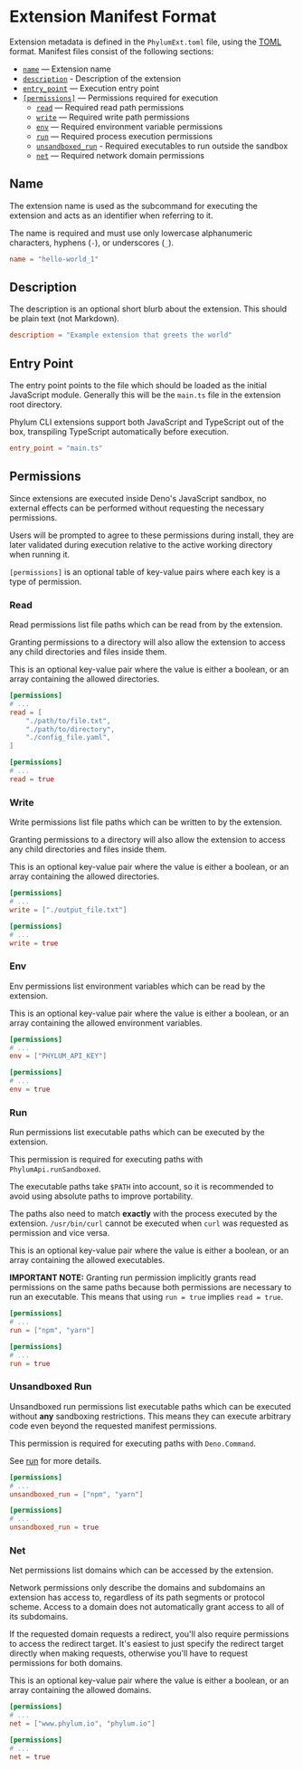 # Extension Manifest Format

Extension metadata is defined in the `PhylumExt.toml` file, using the [TOML] format. Manifest files consist of the following sections:

- [`name`] — Extension name
- [`description`] - Description of the extension
- [`entry_point`] — Execution entry point
- [`[permissions]`][perms] — Permissions required for execution
  - [`read`][read] — Required read path permissions
  - [`write`][write] — Required write path permissions
  - [`env`][env] — Required environment variable permissions
  - [`run`][run] — Required process execution permissions
  - [`unsandboxed_run`][unsandboxed_run] - Required executables to run outside the sandbox
  - [`net`][net] — Required network domain permissions

[TOML]: https://toml.io
[`name`]: https://docs.phylum.io/docs/extension_manifest#name
[`description`]: https://docs.phylum.io/docs/extension_manifest#description
[`entry_point`]: https://docs.phylum.io/docs/extension_manifest#entry-point
[perms]: https://docs.phylum.io/docs/extension_manifest#permissions
[read]: https://docs.phylum.io/docs/extension_manifest#read
[write]: https://docs.phylum.io/docs/extension_manifest#write
[env]: https://docs.phylum.io/docs/extension_manifest#env
[run]: https://docs.phylum.io/docs/extension_manifest#run
[unsandboxed_run]: https://docs.phylum.io/docs/extension_manifest#unsandboxed-run
[net]: https://docs.phylum.io/docs/extension_manifest#net

## Name

The extension name is used as the subcommand for executing the extension and acts as an identifier when referring to it.

The name is required and must use only lowercase alphanumeric characters, hyphens (`-`), or underscores (`_`).

```toml
name = "hello-world_1"
```

## Description

The description is an optional short blurb about the extension. This should be plain text (not Markdown).

```toml
description = "Example extension that greets the world"
```

## Entry Point

The entry point points to the file which should be loaded as the initial JavaScript module. Generally this will be the `main.ts` file in the extension root directory.

Phylum CLI extensions support both JavaScript and TypeScript out of the box, transpiling TypeScript automatically before execution.

```toml
entry_point = "main.ts"
```

## Permissions

Since extensions are executed inside Deno's JavaScript sandbox, no external effects can be performed without requesting the necessary permissions.

Users will be prompted to agree to these permissions during install, they are later validated during execution relative to the active working directory when running it.

`[permissions]` is an optional table of key-value pairs where each key is a type of permission.

### Read

Read permissions list file paths which can be read from by the extension.

Granting permissions to a directory will also allow the extension to access any child directories and files inside them.

This is an optional key-value pair where the value is either a boolean, or an array containing the allowed directories.

```toml
[permissions]
# ...
read = [
    "./path/to/file.txt",
    "./path/to/directory",
    "./config_file.yaml",
]
```

```toml
[permissions]
# ...
read = true
```

### Write

Write permissions list file paths which can be written to by the extension.

Granting permissions to a directory will also allow the extension to access any child directories and files inside them.

This is an optional key-value pair where the value is either a boolean, or an array containing the allowed directories.

```toml
[permissions]
# ...
write = ["./output_file.txt"]
```

```toml
[permissions]
# ...
write = true
```

### Env

Env permissions list environment variables which can be read by the extension.

This is an optional key-value pair where the value is either a boolean, or an array containing the allowed environment variables.

```toml
[permissions]
# ...
env = ["PHYLUM_API_KEY"]
```

```toml
[permissions]
# ...
env = true
```

### Run

Run permissions list executable paths which can be executed by the extension.

This permission is required for executing paths with `PhylumApi.runSandboxed`.

The executable paths take `$PATH` into account, so it is recommended to avoid using absolute paths to improve portability.

The paths also need to match **exactly** with the process executed by the extension. `/usr/bin/curl` cannot be executed when `curl` was requested as permission and vice versa.

This is an optional key-value pair where the value is either a boolean, or an array containing the allowed executables.

**IMPORTANT NOTE:** Granting run permission implicitly grants read permissions on the same paths because both permissions are necessary to run an executable. This means that using `run = true` implies `read = true`.

```toml
[permissions]
# ...
run = ["npm", "yarn"]
```

```toml
[permissions]
# ...
run = true
```

### Unsandboxed Run

Unsandboxed run permissions list executable paths which can be executed without **any** sandboxing restrictions. This means they can execute arbitrary code even beyond the requested manifest permissions.

This permission is required for executing paths with `Deno.Command`.

See [run](#run) for more details.

```toml
[permissions]
# ...
unsandboxed_run = ["npm", "yarn"]
```

```toml
[permissions]
# ...
unsandboxed_run = true
```

### Net

Net permissions list domains which can be accessed by the extension.

Network permissions only describe the domains and subdomains an extension has access to, regardless of its path segments or protocol scheme. Access to a domain does not automatically grant access to all of its subdomains.

If the requested domain requests a redirect, you'll also require permissions to access the redirect target. It's easiest to just specify the redirect target directly when making requests, otherwise you'll have to request permissions for both domains.

This is an optional key-value pair where the value is either a boolean, or an array containing the allowed domains.

```toml
[permissions]
# ...
net = ["www.phylum.io", "phylum.io"]
```

```toml
[permissions]
# ...
net = true
```
